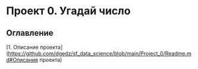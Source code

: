 # Проект 0. Угадай число

## Оглавление
[1. Описание проекта] (https://github.com/dgedz/sf_data_science/blob/main/Project_0/Readme.md#Описание проекта)
